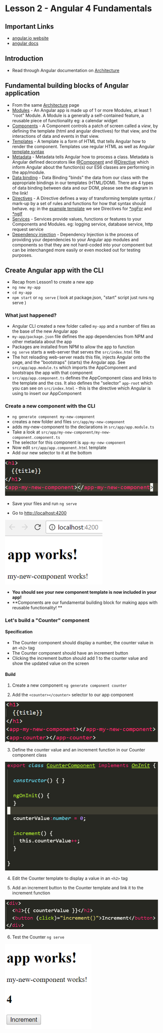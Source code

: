 # Lesson 2 - Angular 4 Fundamentals

## Important Links
- [angular.io website](https://angular.io/)
- [angular docs](https://angular.io/docs)

## Introduction
- Read through Angular documentation on [Architecture](https://angular.io/guide/architecture) 

## Fundamental building blocks of Angular application 
- From the same [Architecture](https://angular.io/guide/architecture#wrap-up) page 
- [Modules](https://angular.io/guide/architecture#modules) - An Angular app is made up of 1 or more Modules, at least 1 "root" Module. A Module is a generally a self-contained feature, a reusable piece of functionality eg: a calendar widget 
- [Components](https://angular.io/guide/architecture#components) - A Component controls a patch of screen called a *view*, by defining the template (html and angular directives) for that view, and the interactions of data and events in that view. 
- [Templates](https://angular.io/guide/architecture#templates) - A template is a form of HTML that tells Angular how to render the component. Templates use regular HTML as well as Angular [template syntax](https://angular.io/guide/template-syntax)
- [Metadata](https://angular.io/guide/architecture#metadata) - Metadata tells Angular how to process a class. Metadata is Angular defined decorators like [@Component](https://angular.io/api/core/Component) and [@Directive](https://angular.io/api/core/Directive) which inform Angular about the function(s) our ES6 classes are performing in the app/module.
- [Data binding](https://angular.io/guide/architecture#data-binding) - Data Binding "binds" the data from our class with the appropriate bindings in our templates (HTML/DOM). There are 4 types of data binding between data and our DOM, please see the diagram in the link!
- [Directives](https://angular.io/guide/architecture#directives) - A Directive defines a way of transforming template syntax / mark-up by a set of rules and functions for how that syntax should behave. eg: in the [example template](https://angular.io/guide/architecture#templates) we see Directives for [\*ngFor](https://angular.io/api/common/NgForOf) and [\*ngIf](https://angular.io/api/common/NgIf) 
- [Services](https://angular.io/guide/architecture#services) - Services provide values, functions or features to your Components and Modules. eg: logging service, database service, http request service 
- [Dependency injection](https://angular.io/guide/architecture#dependency-injection) - Dependency Injection is the process of providing your dependencies to your Angular app modules and components so that they are not hard-coded into your component but can be interchanged more easily or even mocked out for testing purposes. 

## Create Angular app with the CLI 
- Recap from Lesson1 to create a new app
- ```ng new my-app```
- ```cd my-app```
- ```npm start``` or ```ng serve``` ( look at package.json, "start" script just runs ng serve )

### What just happened? 
- Angular CLI created a new folder called ```my-app``` and a number of files as the base of the new Angular app
- ```my-app/package.json``` file defines the app dependencies from NPM and other metadata about the app
- Packages are installed from NPM to allow the app to function
- ```ng serve``` starts a web-server that serves the ```src/index.html``` file
- The hot reloading web-server reads this file, injects Angular onto the page, and the "bootstraps" (starts) the Angular app. See ```src/app/app.module.ts``` which imports the AppComponent and bootstraps the app with that component
- ```src/app/app.component.ts``` defines the AppComponent class and links to the template and the css. It also defines the "selector" ```app-root``` which you can see on ```src/index.html``` - this is the directive which Angular is using to insert our AppComponent 

### Create a new component with the CLI 
- ```ng generate component my-new-component``` 
- creates a new folder and files ```src/app/my-new-component```
- adds my-new-component to the declarations in ```src/app/app.module.ts```
- Take a look at ```src/app/my-new-component/my-new-component.component.ts``` 
- The selector for this component is ```app-my-new-component```
- Now edit ```src/app/app.component.html``` template 
- Add our new selector to it at the bottom 

<img src="img/newcomponent.png">

- Save your files and run ```ng serve``` 

- Go to [http://localhost:4200](http://localhost:4200)

<img src="img/app1.png">

- **You should see your new component template is now included in your app!**
- **Components are our fundamental building block for making apps with reusable functionality! **

### Let's build a "Counter" component
#### Specification
- The Counter component should display a number, the counter value in an ```<h2>``` tag
- The Counter component should have an increment button
- Clicking the increment button should add 1 to the counter value and show the updated value on the screen

#### Build

1. Create a new component ```ng generate component counter```

2. Add the ```<counter></counter>``` selector to our app component

<img src="img/counter1.png">

3. Define the counter value and an increment function in our Counter component class

<img src="img/counter2.png">

4. Edit the Counter template to display a value in an ```<h2>``` tag

5. Add an increment button to the Counter template and link it to the increment function

<img src="img/counter3.png">

6. Test the Counter ```ng serve```

<img src="img/counter4.png">

